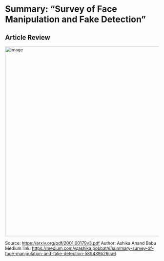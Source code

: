 # Summary: “Survey of Face Manipulation and Fake Detection”


## Article Review

<img width="621" alt="image" src="https://user-images.githubusercontent.com/61357783/142786828-91d48f07-02d1-473d-a39a-99d263c2ad3a.png">

Source: https://arxiv.org/pdf/2001.00179v3.pdf
Author: Ashika Anand Babu
Medium link: https://medium.com/@ashika.pobbathi/summary-survey-of-face-manipulation-and-fake-detection-589439b26ca6
